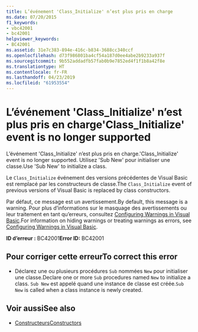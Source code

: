 ```yaml
---
title: L’événement 'Class_Initialize' n’est plus pris en charge
ms.date: 07/20/2015
f1_keywords:
- vbc42001
- bc42001
helpviewer_keywords:
- BC42001
ms.assetid: 31e7c383-894e-416c-b834-3688cc340ccf
ms.openlocfilehash: d73f986801ba4cf54a187d0ee4abe2b9233a937f
ms.sourcegitcommit: 9b552addadfb57fab0b9e7852ed4f1f1b8a42f8e
ms.translationtype: HT
ms.contentlocale: fr-FR
ms.lasthandoff: 04/23/2019
ms.locfileid: "61953554"
---
```

# <a name="classinitialize-event-is-no-longer-supported"></a><span data-ttu-id="d9293-102">L’événement 'Class_Initialize' n’est plus pris en charge</span><span class="sxs-lookup"><span data-stu-id="d9293-102">'Class_Initialize' event is no longer supported</span></span>
<span data-ttu-id="d9293-103">L’événement 'Class_Initialize' n’est plus pris en charge.</span><span class="sxs-lookup"><span data-stu-id="d9293-103">'Class_Initialize' event is no longer supported.</span></span> <span data-ttu-id="d9293-104">Utilisez 'Sub New' pour initialiser une classe.</span><span class="sxs-lookup"><span data-stu-id="d9293-104">Use 'Sub New' to initialize a class.</span></span>  
  
 <span data-ttu-id="d9293-105">Le `Class_Initialize` événement des versions précédentes de Visual Basic est remplacé par les constructeurs de classe.</span><span class="sxs-lookup"><span data-stu-id="d9293-105">The `Class_Initialize` event of previous versions of Visual Basic is replaced by class constructors.</span></span>  
  
 <span data-ttu-id="d9293-106">Par défaut, ce message est un avertissement.</span><span class="sxs-lookup"><span data-stu-id="d9293-106">By default, this message is a warning.</span></span> <span data-ttu-id="d9293-107">Pour plus d’informations sur le masquage des avertissements ou leur traitement en tant qu’erreurs, consultez [Configuring Warnings in Visual Basic](/visualstudio/ide/configuring-warnings-in-visual-basic).</span><span class="sxs-lookup"><span data-stu-id="d9293-107">For information on hiding warnings or treating warnings as errors, see [Configuring Warnings in Visual Basic](/visualstudio/ide/configuring-warnings-in-visual-basic).</span></span>  
  
 <span data-ttu-id="d9293-108">**ID d’erreur :** BC42001</span><span class="sxs-lookup"><span data-stu-id="d9293-108">**Error ID:** BC42001</span></span>  
  
## <a name="to-correct-this-error"></a><span data-ttu-id="d9293-109">Pour corriger cette erreur</span><span class="sxs-lookup"><span data-stu-id="d9293-109">To correct this error</span></span>  
  
- <span data-ttu-id="d9293-110">Déclarez une ou plusieurs procédures `Sub` nommées `New` pour initialiser une classe.</span><span class="sxs-lookup"><span data-stu-id="d9293-110">Declare one or more `Sub` procedures named `New` to initialize a class.</span></span> <span data-ttu-id="d9293-111">`Sub New` est appelé quand une instance de classe est créée.</span><span class="sxs-lookup"><span data-stu-id="d9293-111">`Sub New` is called when a class instance is newly created.</span></span>  
  
## <a name="see-also"></a><span data-ttu-id="d9293-112">Voir aussi</span><span class="sxs-lookup"><span data-stu-id="d9293-112">See also</span></span>

- [<span data-ttu-id="d9293-113">Constructeurs</span><span class="sxs-lookup"><span data-stu-id="d9293-113">Constructors</span></span>](../programming-guide/concepts/object-oriented-programming.md#constructors)
